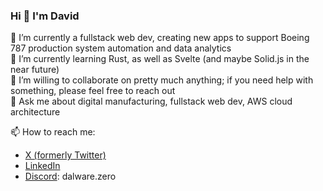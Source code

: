 ### Hi 👋 I'm David

<!--
**davidalucas/davidalucas** is a ✨ _special_ ✨ repository because its `README.md` (this file) appears on your GitHub profile.

Here are some ideas to get you started:

- 🔭 I’m currently working on ...
- 🌱 I’m currently learning ...
- 👯 I’m looking to collaborate on ...
- 🤔 I’m looking for help with ...
- 💬 Ask me about ...
- 📫 How to reach me: ...
- 😄 Pronouns: ...
- ⚡ Fun fact: ...
-->

🔭 I’m currently a fullstack web dev, creating new apps to support Boeing 787 production system automation and data analytics<br/>
🌱 I’m currently learning Rust, as well as Svelte (and maybe Solid.js in the near future)<br/>
👯 I’m willing to collaborate on pretty much anything; if you need help with something, please feel free to reach out<br/>
💬 Ask me about digital manufacturing, fullstack web dev, AWS cloud architecture<br/>

📫 How to reach me:
  - [X (formerly Twitter)](https://twitter.com/DalWareZero)
  - [LinkedIn](https://www.linkedin.com/in/david-lucas-00131548/)
  - [Discord](https://discord.com/): dalware.zero
